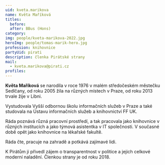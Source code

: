 ```yaml
---
uid: kveta.marikova
name: Květa Maříková
titles:
  before:
  after: BBus (Hons)
category:
img: people/kveta-marikova-2022.jpg
heroImg: people/tomas-marik-hero.jpg
profession: knihovnice
partyUid: pirati
description: členka Pirátské strany
mail:
  - kveta.marikova@pirati.cz
profiles:
---
```


**Květa Maříková** se narodila v roce 1976 v malém středočeském městečku Sedlčany, od roku 2005 žila na různých místech v Praze, od roku 2013 trvale žije v Libni.

Vystudovala Vyšší odbornou školu informačních služeb v Praze a také studovala na Ústavu informačních služeb a knihovnictví FF UK.

Ráda poznává různá pracovní prostředí, a tak pracovala jako knihovnice v různých institucích a jako týmová asistentka v IT společnosti. V současné době opět jako knihovnice na lékařské fakultě.

Ráda čte, pracuje na zahradě a potkává zajímavé lidi.

K Pirátům ji přivedl zájem o transparentnost v politice a jejich celkové moderní naladění. Členkou strany je od roku 2018.

